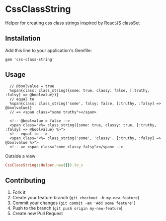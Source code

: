 # CssClassString

Helper for creating css class strings inspired by ReactJS classSet

## Installation

Add this line to your application's Gemfile:

    gem 'css-class-string'

## Usage

```haml
  // @boolvalue = true
  %span{class: class_string({some: true, classy: false, [:truthy, :falsy] => @boolvalue})}
  // equal to
  %span{class: class_string('some', falsy: false, [:truthy, :falsy] => @boolvalue)}
  // => <span class="some truthy"></span>
```

```html+erb
  <!-- @boolvalue = false -->
  <span class="<%= class_string({some: true, classy: true, [:truthy, :falsy] => @boolvalue} %>">
  <!-- equal to -->
  <span class="<%= class_string('some', 'classy', [:truthy, :falsy] => @boolvalue %>">
  <!-- => <span class="some classy falsy"></span> -->
```

Outside a view

```ruby
CssClassString::Helper.new({}).to_s
```

## Contributing

1. Fork it
2. Create your feature branch (`git checkout -b my-new-feature`)
3. Commit your changes (`git commit -am 'Add some feature'`)
4. Push to the branch (`git push origin my-new-feature`)
5. Create new Pull Request
